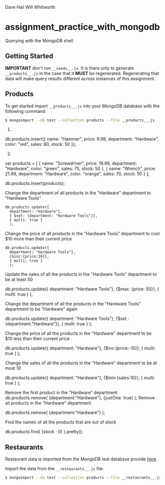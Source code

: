 Dave Hail
Will Whitworth

# assignment_practice_with_mongodb


Querying with the MongoDB shell


## Getting Started

**IMPORTANT** don't run `__seeds__.js`. It is there only to generate `__products__.js` in the case that it **MUST** be regenerated. Regenerating that data will make query results different across instances of this assignment.


## Products

To get started import `__products__.js` into your MongoDB database with the following command:

```bash
$ mongoimport --db test --collection products --file __products__.js
```

1.

  db.products.insert({
    name: "Hammer",
    price: 9.99,
    department: "Hardware",
    color: "red",
    sales: 80,
    stock: 50
  });

2.

var products = [
  {
  name: "Screwdriver",
  price: 19.99,
  department: "Hardware",
  color: "green",
  sales: 75,
  stock: 50
  },
  {
  name: "Wrench",
  price: 21.99,
  department: "Hardware",
  color: "orange",
  sales: 70,
  stock: 50
  }
];

db.products.insert(products);


Change the department of all products in the "Hardware" department to "Hardware Tools"


    db.products.update({
      department: "Hardware"},
      { $set: {department: "Hardware Tools"}},
      { multi: true }
      );

Change the price of all products in the "Hardware Tools" department to cost $10 more than their current price

    db.products.update({
      department: "Hardware Tools"},
      {$inc:{price:10}},
      { multi: true }
      );




Update the sales of all the products in the "Hardware Tools" department to be at least 50


db.products.update({
  department: "Hardware Tools"},
  {$max: {price: 50}},
  { multi: true }
  );


Change the department of all the products in the "Hardware Tools" department to be "Hardware" again

db.products.update({
  department: "Hardware Tools"},
  {$set : {department:"Hardware"}},
  { multi: true }
  );




Change the price of all the products in the "Hardware" department to be $10 less than their current price

db.products.update({
  department: "Hardware"},
  {$inc:{price:-10}},
  { multi: true }
  );

Change the sales of all the products in the "Hardware" department to be at most 10

db.products.update({
  department: "Hardware"},
  {$min:{sales:10}},
  { multi: true }
  );


  Remove the first product in the "Hardware" department
  db.products.remove(
    {department:"Hardware"},
    {justOne: true}
    );
  Remove all products in the "Hardware" department

  db.products.remove(
    {department:"Hardware"}
    );

Find the names of all the products that are out of stock

  db.products.find(
    {stock : 0}
    ).pretty();

## Restaurants

Restaurant data is imported from the MongoDB test database provide [here](https://docs.mongodb.com/getting-started/shell/import-data/).

Import the data from the `__restaurants__.js` file.

```bash
$ mongoimport --db test --collection products --file __restaurants__.js
```
